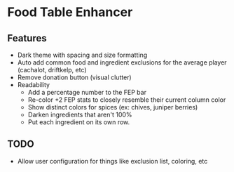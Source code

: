 # Food Table Enhancer

## Features
* Dark theme with spacing and size formatting
* Auto add common food and ingredient exclusions for the average player (cachalot, driftkelp, etc)
* Remove donation button (visual clutter)
* Readability
    * Add a percentage number to the FEP bar
    * Re-color +2 FEP stats to closely resemble their current column color
    * Show distinct colors for spices (ex: chives, juniper berries)
    * Darken ingredients that aren't 100%
    * Put each ingredient on its own row.

## TODO
* Allow user configuration for things like exclusion list, coloring, etc